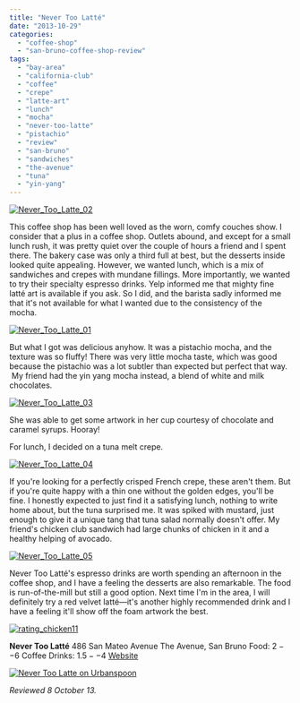 ```yaml
---
title: "Never Too Latté"
date: "2013-10-29"
categories: 
  - "coffee-shop"
  - "san-bruno-coffee-shop-review"
tags: 
  - "bay-area"
  - "california-club"
  - "coffee"
  - "crepe"
  - "latte-art"
  - "lunch"
  - "mocha"
  - "never-too-latte"
  - "pistachio"
  - "review"
  - "san-bruno"
  - "sandwiches"
  - "the-avenue"
  - "tuna"
  - "yin-yang"
---
```


[![Never_Too_Latte_02](http://s3.amazonaws.com/thegourmez-wpmedia/2013/10/Never_Too_Latte_02.jpg)](http://www.thegourmez.com/2013/10/never-too-latte/never_too_latte_02/)

This coffee shop has been well loved as the worn, comfy couches show. I consider that a plus in a coffee shop. Outlets abound, and except for a small lunch rush, it was pretty quiet over the couple of hours a friend and I spent there. The bakery case was only a third full at best, but the desserts inside looked quite appealing. However, we wanted lunch, which is a mix of sandwiches and crepes with mundane fillings. More importantly, we wanted to try their specialty espresso drinks. Yelp informed me that mighty fine latté art is available if you ask. So I did, and the barista sadly informed me that it's not available for what I wanted due to the consistency of the mocha.

[![Never_Too_Latte_01](http://s3.amazonaws.com/thegourmez-wpmedia/2013/10/Never_Too_Latte_01.jpg)](http://www.thegourmez.com/2013/10/never-too-latte/never_too_latte_01/)

But what I got was delicious anyhow. It was a pistachio mocha, and the texture was so fluffy! There was very little mocha taste, which was good because the pistachio was a lot subtler than expected but perfect that way.  My friend had the yin yang mocha instead, a blend of white and milk chocolates.

[![Never_Too_Latte_03](http://s3.amazonaws.com/thegourmez-wpmedia/2013/10/Never_Too_Latte_03.jpg)](http://www.thegourmez.com/2013/10/never-too-latte/never_too_latte_03/)

She was able to get some artwork in her cup courtesy of chocolate and caramel syrups. Hooray!

For lunch, I decided on a tuna melt crepe.

[![Never_Too_Latte_04](http://s3.amazonaws.com/thegourmez-wpmedia/2013/10/Never_Too_Latte_04.jpg)](http://www.thegourmez.com/2013/10/never-too-latte/never_too_latte_04/)

If you're looking for a perfectly crisped French crepe, these aren't them. But if you're quite happy with a thin one without the golden edges, you'll be fine. I honestly expected to just find it a satisfying lunch, nothing to write home about, but the tuna surprised me. It was spiked with mustard, just enough to give it a unique tang that tuna salad normally doesn't offer. My friend's chicken club sandwich had large chunks of chicken in it and a healthy helping of avocado.

[![Never_Too_Latte_05](http://s3.amazonaws.com/thegourmez-wpmedia/2013/10/Never_Too_Latte_05.jpg)](http://www.thegourmez.com/2013/10/never-too-latte/never_too_latte_05/)

Never Too Latté's espresso drinks are worth spending an afternoon in the coffee shop, and I have a feeling the desserts are also remarkable. The food is run-of-the-mill but still a good option. Next time I'm in the area, I will definitely try a red velvet latté—it's another highly recommended drink and I have a feeling it'll show off the foam artwork the best.

[![rating_chicken11](http://s3.amazonaws.com/thegourmez-wpmedia/2009/02/rating_chicken11.gif)](http://www.thegourmez.com/2009/02/barten-guestier-private-selection-merlot-2006/rating_chicken11/)

**Never Too Latté** 486 San Mateo Avenue The Avenue, San Bruno Food: $2--$6 Coffee Drinks: $1.5--$4 [Website](http://www.nevertoolatte.net/)

[![Never Too Latte on Urbanspoon](http://www.urbanspoon.com/b/link/88091/minilink.gif)](http://www.urbanspoon.com/r/6/88091/restaurant/Never-Too-Latte-San-Bruno)

_Reviewed 8 October 13._
